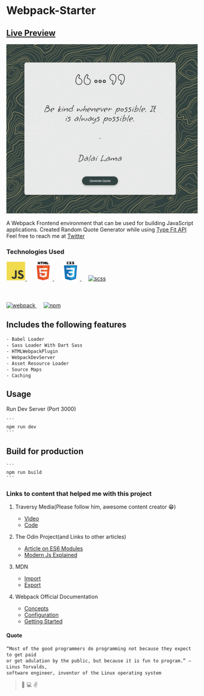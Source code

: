 # Webpack-Starter

## [Live Preview](https://hmjatt.github.io/Webpack-Starter/)


![This is an image](https://github.com/hmjatt/hmjatt.github.io/blob/master/images/Quote_app.png)


A Webpack Frontend environment that can be used for building JavaScript applications. Created Random Quote Generator while using [Type Fit API](https://type.fit/api/quotes/) Feel free to reach me at [Twitter](https://twitter.com/hmjatt/)


### Technologies Used

<a href="https://developer.mozilla.org/en-US/docs/Web/JavaScript" target="_blank" rel="noreferrer"> <img src="https://raw.githubusercontent.com/devicons/devicon/master/icons/javascript/javascript-original.svg" alt="javascript" width="50" height="50"/> </a>  &emsp;   <a href="https://www.w3.org/html/" target="_blank" rel="noreferrer"> <img src="https://raw.githubusercontent.com/devicons/devicon/master/icons/html5/html5-original-wordmark.svg" alt="html5" width="50" height="50"/> </a>  &emsp;   <a href="https://www.w3schools.com/css/" target="_blank" rel="noreferrer"> <img src="https://raw.githubusercontent.com/devicons/devicon/master/icons/css3/css3-original-wordmark.svg" alt="css3" width="50" height="50"/> </a>   &emsp;   <a href="https://www.w3schools.com/css/" target="_blank" rel="noreferrer"> <img src=https://raw.githubusercontent.com/sass/sass-site/main/source/assets/img/logos/logo.svg alt="scss" width="50" height="50"/> </a>



<a href="https://webpack.js.org/" target="_blank" rel="noreferrer"> <img style="margin-top:40px;" src="https://raw.githubusercontent.com/webpack/media/master/logo/logo-on-dark-bg.svg" alt="webpack" width="180" height="100"/> </a>  &emsp;   <a href="https://www.npmjs.com/" target="_blank" rel="noreferrer"> <img style="margin-top:20px;" src="https://raw.githubusercontent.com/npm/logos/master/npm%20logo/npm-logo-red.svg" alt="npm" width="120" height="70"/> </a>



## Includes the following features

    - Babel Loader
    - Sass Loader With Dart Sass
    - HTMLWebpackPlugin
    - WebpackDevServer
    - Asset Resource Loader
    - Source Maps
    - Caching

## Usage

Run Dev Server (Port 3000)

    ```
    npm run dev
    ```

## Build for production

    ```
    npm run build
    ```


### Links to content that helped me with this project

1. Traversy Media(Please follow him, awesome content creator :grin:)
    - [Video](https://www.youtube.com/watch?v=IZGNcSuwBZs/)
    - [Code](https://github.com/bradtraversy/webpack-starter/) 

2. The Odin Project(and Links to other articles)
    - [Article on ES6 Modules](https://www.theodinproject.com/lessons/node-path-javascript-es6-modules)
    - [Modern Js Explained](https://peterxjang.com/blog/modern-javascript-explained-for-dinosaurs.html)

3. MDN
    - [Import](https://developer.mozilla.org/en-US/docs/Web/JavaScript/Reference/Statements/import)
    - [Export](https://developer.mozilla.org/en-US/docs/Web/JavaScript/Reference/Statements/export)

3. Webpack Official Documentation
    - [Concepts](https://webpack.js.org/concepts/)
    - [Configuration](https://webpack.js.org/configuration/)
    - [Getting Started](https://webpack.js.org/guides/getting-started/)



#### Quote

    “Most of the good programmers do programming not because they expect to get paid
    or get adulation by the public, but because it is fun to program.” — Linus Torvalds,
    software engineer, inventor of the Linux operating system
>  	
> :wave: :computer:	:v:
